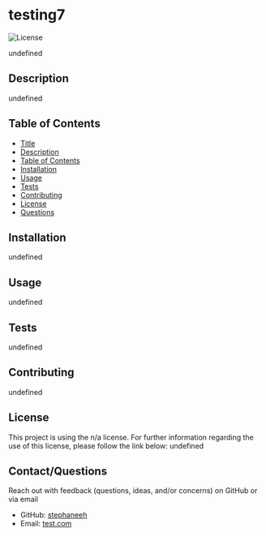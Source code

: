 
# testing7

![License](https://img.shields.io/badge/License-n/a-blue.svg)

undefined

## Description
undefined

## Table of Contents
  - [Title](#title)
  - [Description](#description)
  - [Table of Contents](#table-of-contents)
  - [Installation](#installation)
  - [Usage](#usage)
  - [Tests](#tests)
  - [Contributing](#contributing)
  - [License](#license)
  - [Questions](#questions)

  ## Installation
  undefined

  ## Usage
  undefined

  ## Tests
  undefined

  ## Contributing
  undefined

  ## License
  This project is using the n/a license.  For further information regarding the use of this license, please follow the link below:
 undefined

  ## Contact/Questions
  Reach out with feedback (questions, ideas, and/or concerns) on GitHub or via email 
  - GitHub: [stephaneeh](https://github.com/stephaneeh)
  - Email: <a href="mailto:test.com">test.com</a>
  